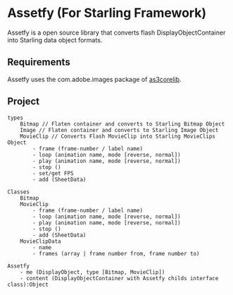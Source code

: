 # Assetfy (For Starling Framework)
Assetfy is a open source library that converts flash DisplayObjectContainer into Starling data object formats.

## Requirements
Assetfy uses the com.adobe.images package of [as3corelib](https://github.com/mikechambers/as3corelib).

## Project
    types
        Bitmap // Flaten container and converts to Starling Bitmap Object
        Image // Flaten container and converts to Starling Image Object
        MovieClip // Converts Flash MovieClip into Starling MovieClips Object
            - frame (frame-number / label name)
            - loop (animation name, mode [reverse, normal])
            - play (animation name, mode [reverse, normal])
            - stop ()
            - set/get FPS
            - add (SheetData)

    Classes
        Bitmap
        MovieClip
            - frame (frame-number / label name)
            - loop (animation name, mode [reverse, normal])
            - play (animation name, mode [reverse, normal])
            - stop ()
            - add (SheetData)
        MovieClipData
            - name
            - frames (array | frame number from, frame number to)

    Assetfy
        - me (DisplayObject, type [Bitmap, MovieClip])
        - content (DisplayObjectContainer with Assetfy childs interface class):Object
